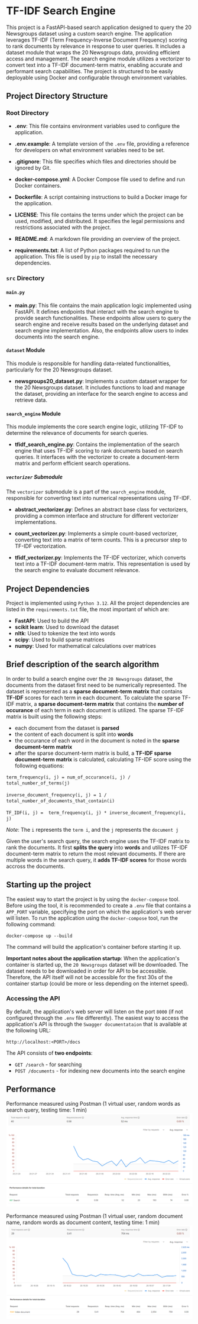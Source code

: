 # TF-IDF Search Engine

This project is a FastAPI-based search application designed to query the 20 Newsgroups dataset using a custom search engine. The application leverages TF-IDF (Term Frequency-Inverse Document Frequency) scoring to rank documents by relevance in response to user queries. It includes a dataset module that wraps the 20 Newsgroups data, providing efficient access and management. The search engine module utilizes a vectorizer to convert text into a TF-IDF document-term matrix, enabling accurate and performant search capabilities. The project is structured to be easily deployable using Docker and configurable through environment variables.

## Project Directory Structure

### Root Directory

- **.env**: This file contains environment variables used to configure the application.

- **.env.example**: A template version of the `.env` file, providing a reference for developers on what environment variables need to be set.

- **.gitignore**: This file specifies which files and directories should be ignored by Git.

- **docker-compose.yml**: A Docker Compose file used to define and run Docker containers.

- **Dockerfile**: A script containing instructions to build a Docker image for the application.

- **LICENSE**: This file contains the terms under which the project can be used, modified, and distributed. It specifies the legal permissions and restrictions associated with the project.

- **README.md**: A markdown file providing an overview of the project.

- **requirements.txt**: A list of Python packages required to run the application. This file is used by `pip` to install the necessary dependencies.

### `src` Directory

#### `main.py`

- **main.py**: This file contains the main application logic implemented using FastAPI. It defines endpoints that interact with the search engine to provide search functionalities. These endpoints allow users to query the search engine and receive results based on the underlying dataset and search engine implementation. Also, the endpoints allow users to index documents into the search engine.

#### `dataset` Module

This module is responsible for handling data-related functionalities, particularly for the 20 Newsgroups dataset.

- **newsgroups20_dataset.py**: Implements a custom dataset wrapper for the 20 Newsgroups dataset. It includes functions to load and manage the dataset, providing an interface for the search engine to access and retrieve data.

#### `search_engine` Module

This module implements the core search engine logic, utilizing TF-IDF to determine the relevance of documents for search queries.

- **tfidf_search_engine.py**: Contains the implementation of the search engine that uses TF-IDF scoring to rank documents based on search queries. It interfaces with the vectorizer to create a document-term matrix and perform efficient search operations.

##### `vectorizer` Submodule

The `vectorizer` submodule is a part of the `search_engine` module, responsible for converting text into numerical representations using TF-IDF.

- **abstract_vectorizer.py**: Defines an abstract base class for vectorizers, providing a common interface and structure for different vectorizer implementations.

- **count_vectorizer.py**: Implements a simple count-based vectorizer, converting text into a matrix of term counts. This is a precursor step to TF-IDF vectorization.

- **tfidf_vectorizer.py**: Implements the TF-IDF vectorizer, which converts text into a TF-IDF document-term matrix. This representation is used by the search engine to evaluate document relevance.

## Project Dependencies

Project is implemented using `Python 3.12`. All the project dependencies are listed in the `requirements.txt` file, the most important of which are:
- **FastAPI**: Used to build the API
- **scikit learn**: Used to download the dataset
- **nltk**: Used to tokenize the text into words
- **scipy**: Used to build sparse matrices
- **numpy**: Used for mathematical calculations over matrices

## Brief description of the search algorithm

In order to build a search engine over the `20 Newsgroups` dataset, the documents from the dataset first need to be numerically represented. The dataset is represented as a **sparse document-term matrix** that contains **TF-IDF** scores for each term in each document. To calculate the sparse TF-IDF matrix, a **sparse document-term matrix** that contains the **number of occurance** of each term in each document is utilized. The sparse TF-IDF matrix is built using the following steps:
- each document from the dataset is **parsed**
- the content of each document is split into **words**
- the occurance of each word in the document is noted in the **sparse document-term matrix**
- after the sparse document-term matrix is build, a **TF-IDF sparse document-term matrix** is calculated, calculating TF-IDF score using the following equations:
```
term_frequency(i, j) = num_of_occurance(i, j) / total_number_of_terms(j)

inverse_document_frequency(i, j) = 1 / total_number_of_documents_that_contain(i)

TF_IDF(i, j) =  term_frequency(i, j) * inverse_document_frequency(i, j)
```

*Note*: The `i` represents the `term i`, and the `j` represents the `document j`

Given the user's search query, the search engine uses the TF-IDF matrix to rank the documents. It first **splits the query** into **words** and utilizes TF-IDF document-term matrix to return the most relevant documents. If there are multiple words in the search query, it **adds TF-IDF scores** for those words accross the documents.

## Starting up the project

The easiest way to start the project is by using the `docker-compose` tool. Before using the tool, it is recommended to create a `.env` file that contains a `APP_PORT` variable, specifying the port on which the application's web server will listen. To run the application using the `docker-compose` tool, run the following command:

    docker-compose up --build

The command will build the application's container before starting it up.

**Important notes about the application startup**: When the application's container is started up, the `20 Newsgroups` dataset will be downloaded. The dataset needs to be downloaded in order for API to be accessible. Therefore, the API itself will not be accessible for the first 30s of the container startup (could be more or less depending on the internet speed).

### Accessing the API

By default, the application's web server will listen on the port `8000` (if not configured through the `.env` file differently). The easiest way to access the application's API is through the `Swagger documentataion` that is available at the following URL:

    http://localhost:<PORT>/docs

The API consists of **two endpoints**:
- `GET /search` - for searching
- `POST /documents` - for indexing new documents into the search engine

## Performance

Performance measured using Postman (1 virtual user, random words as search query, testing time: 1 min)
![Search performance](./readme_images/search_performance.png)

Performance measured using Postman (1 virtual user, random document name, random words as document content, testing time: 1 min)
![Indexing performance](./readme_images/index_performance.png)
